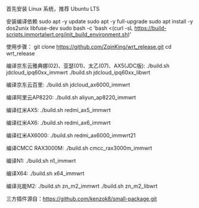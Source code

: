 首先安装 Linux 系统，推荐 Ubuntu LTS

安装编译依赖
sudo apt -y update
sudo apt -y full-upgrade
sudo apt install -y dos2unix libfuse-dev
sudo bash -c 'bash <(curl -sL https://build-scripts.immortalwrt.org/init_build_environment.sh)'

使用步骤：
git clone https://github.com/ZqinKing/wrt_release.git
cd wrt_release

编译京东云雅典娜(02)、亚瑟(01)、太乙(07)、AX5(JDC版):
./build.sh jdcloud_ipq60xx_immwrt
./build.sh jdcloud_ipq60xx_libwrt

编译京东云百里:
./build.sh jdcloud_ax6000_immwrt

编译阿里云AP8220:
./build.sh aliyun_ap8220_immwrt

编译红米AX5:
./build.sh redmi_ax5_immwrt

编译红米AX6:
./build.sh redmi_ax6_immwrt

编译红米AX6000:
./build.sh redmi_ax6000_immwrt21

编译CMCC RAX3000M:
./build.sh cmcc_rax3000m_immwrt

编译N1:
./build.sh n1_immwrt

编译X64:
./build.sh x64_immwrt

编译兆能M2:
./build.sh zn_m2_immwrt
./build.sh zn_m2_libwrt

三方插件源自：https://github.com/kenzok8/small-package.git
